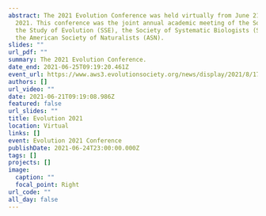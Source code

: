 ```yaml
---
abstract: The 2021 Evolution Conference was held virtually from June 21-25,
  2021. This conference was the joint annual academic meeting of the Society for
  the Study of Evolution (SSE), the Society of Systematic Biologists (SSB), and
  the American Society of Naturalists (ASN).
slides: ""
url_pdf: ""
summary: The 2021 Evolution Conference.
date_end: 2021-06-25T09:19:20.461Z
event_url: https://www.aws3.evolutionsociety.org/news/display/2021/8/17/access-virtual-evolution-2021-videos/
authors: []
url_video: ""
date: 2021-06-21T09:19:08.986Z
featured: false
url_slides: ""
title: Evolution 2021
location: Virtual
links: []
event: Evolution 2021 Conference
publishDate: 2021-06-24T23:00:00.000Z
tags: []
projects: []
image:
  caption: ""
  focal_point: Right
url_code: ""
all_day: false
---
```

